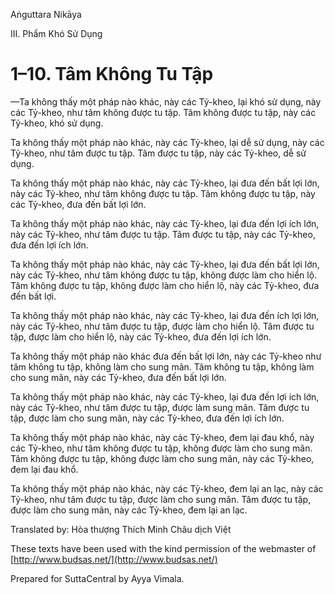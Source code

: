 Aṅguttara Nikāya

III. Phẩm Khó Sử Dụng

# 1–10. Tâm Không Tu Tập

—Ta không thấy một pháp nào khác, này các Tỷ-kheo, lại khó sử dụng, này các Tỷ-kheo, như tâm không được tu tập. Tâm không được tu tập, này các Tỷ-kheo, khó sử dụng.

Ta không thấy một pháp nào khác, này các Tỷ-kheo, lại dễ sử dụng, này các Tỷ-kheo, như tâm được tu tập. Tâm được tu tập, này các Tỷ-kheo, dễ sử dụng.

Ta không thấy một pháp nào khác, này các Tỷ-kheo, lại đưa đến bất lợi lớn, này các Tỷ-kheo, như tâm không được tu tập. Tâm không được tu tập, này các Tỷ-kheo, đưa đến bất lợi lớn.

Ta không thấy một pháp nào khác, này các Tỷ-kheo, lại đưa đến lợi ích lớn, này các Tỷ-kheo, như tâm được tu tập. Tâm được tu tập, này các Tỷ-kheo, đưa đến lợi ích lớn.

Ta không thấy một pháp nào khác, này các Tỷ-kheo, lại đưa đến bất lợi lớn, này các Tỷ-kheo, như tâm không được tu tập, không được làm cho hiển lộ. Tâm không được tu tập, không được làm cho hiển lộ, này các Tỷ-kheo, đưa đến bất lợi.

Ta không thấy một pháp nào khác, này các Tỷ-kheo, lại đưa đến ích lợi lớn, này các Tỷ-kheo, như tâm được tu tập, được làm cho hiển lộ. Tâm được tu tập, được làm cho hiển lộ, này các Tỷ-kheo, đưa đến lợi ích lớn.

Ta không thấy một pháp nào khác đưa đến bất lợi lớn, này các Tỷ-kheo như tâm không tu tập, không làm cho sung mãn. Tâm không tu tập, không làm cho sung mãn, này các Tỷ-kheo, đưa đến bất lợi lớn.

Ta không thấy một pháp nào khác, này các Tỷ-kheo, lại đưa đến lợi ích lớn, này các Tỷ-kheo, như tâm được tu tập, được làm sung mãn. Tâm được tu tập, được làm cho sung mãn, này các Tỷ-kheo, đưa đến lợi ích lớn.

Ta không thấy một pháp nào khác, này các Tỷ-kheo, đem lại đau khổ, này các Tỷ-kheo, như tâm không được tu tập, không được làm cho sung mãn. Tâm không được tu tập, không được làm cho sung mãn, này các Tỷ-kheo, đem lại đau khổ.

Ta không thấy một pháp nào khác, này các Tỷ-kheo, đem lại an lạc, này các Tỷ-kheo, như tâm được tu tập, được làm cho sung mãn. Tâm được tu tập, được làm cho sung mãn, này các Tỷ-kheo, đem lại an lạc.

Translated by: Hòa thượng Thích Minh Châu dịch Việt

These texts have been used with the kind permission of the webmaster of [http://www.budsas.net/](http://www.budsas.net/)

Prepared for SuttaCentral by Ayya Vimala.